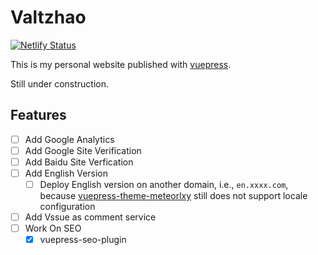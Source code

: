 # Valtzhao
[![Netlify Status](https://api.netlify.com/api/v1/badges/40293541-d919-415f-9ff4-937ac72028be/deploy-status)](https://app.netlify.com/sites/practical-bohr-77f47c/deploys)


This is my personal website published with [vuepress](https://vuepress.vuejs.org/guide/).

Still under construction.

## Features

- [ ] Add Google Analytics
- [ ] Add Google Site Verification
- [ ] Add Baidu Site Verfication
- [ ] Add English Version
    - [ ] Deploy English version on another domain, i.e., `en.xxxx.com`, because [vuepress-theme-meteorlxy](https://github.com/meteorlxy/vuepress-theme-meteorlxy) still does not support locale configuration
- [ ] Add Vssue as comment service
- [ ] Work On SEO
    - [x] vuepress-seo-plugin